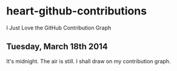 # heart-github-contributions
I Just Love the GitHub Contribution Graph

## Tuesday, March 18th 2014
It's midnight. The air is still. I shall draw on my contribution graph.
